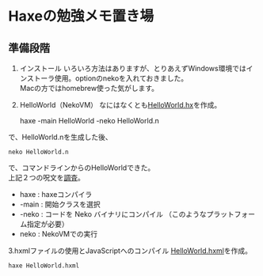 # Haxeの勉強メモ置き場

## 準備段階

1. インストール
いろいろ方法はありますが、とりあえずWindows環境ではインストーラ使用。optionのnekoを入れておきました。  
Macの方ではhomebrew使った気がします。

2. HelloWorld（NekoVM）
なにはなくとも[HelloWorld.hx](./HelloWorld.hx)を作成。

    haxe -main HelloWorld -neko HelloWorld.n

で、HelloWorld.nを生成した後、

    neko HelloWorld.n

で、コマンドラインからのHelloWorldできた。  
上記２つの呪文を[調査](http://old.haxe.org/doc/compiler?lang=jp)。

* haxe : haxeコンパイラ
* -main : 開始クラスを選択
* -neko : コードを Neko バイナリにコンパイル （このようなプラットフォーム指定が必要）
* neko : NekoVMでの実行

3.hxmlファイルの使用とJavaScriptへのコンパイル
[HelloWorld.hxml](./HelloWorld.hxml)を作成。

    haxe HelloWorld.hxml

